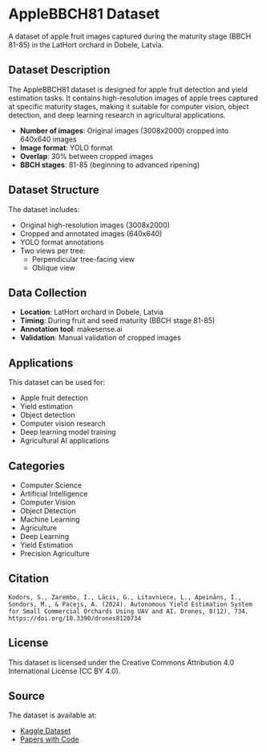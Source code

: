 # AppleBBCH81 Dataset

A dataset of apple fruit images captured during the maturity stage (BBCH 81-85) in the LatHort orchard in Dobele, Latvia.

## Dataset Description

The AppleBBCH81 dataset is designed for apple fruit detection and yield estimation tasks. It contains high-resolution images of apple trees captured at specific maturity stages, making it suitable for computer vision, object detection, and deep learning research in agricultural applications.

- **Number of images**: Original images (3008x2000) cropped into 640x640 images
- **Image format**: YOLO format
- **Overlap**: 30% between cropped images
- **BBCH stages**: 81-85 (beginning to advanced ripening)

## Dataset Structure

The dataset includes:
- Original high-resolution images (3008x2000)
- Cropped and annotated images (640x640)
- YOLO format annotations
- Two views per tree:
  - Perpendicular tree-facing view
  - Oblique view

## Data Collection

- **Location**: LatHort orchard in Dobele, Latvia
- **Timing**: During fruit and seed maturity (BBCH stage 81-85)
- **Annotation tool**: makesense.ai
- **Validation**: Manual validation of cropped images

## Applications

This dataset can be used for:
- Apple fruit detection
- Yield estimation
- Object detection
- Computer vision research
- Deep learning model training
- Agricultural AI applications

## Categories

- Computer Science
- Artificial Intelligence
- Computer Vision
- Object Detection
- Machine Learning
- Agriculture
- Deep Learning
- Yield Estimation
- Precision Agriculture

## Citation

```
Kodors, S., Zarembo, I., Lācis, G., Litavniece, L., Apeināns, I., Sondors, M., & Pacejs, A. (2024). Autonomous Yield Estimation System for Small Commercial Orchards Using UAV and AI. Drones, 8(12), 734. https://doi.org/10.3390/drones8120734
```

## License

This dataset is licensed under the Creative Commons Attribution 4.0 International License (CC BY 4.0).

## Source

The dataset is available at:
- [Kaggle Dataset](https://www.kaggle.com/datasets/projectlzp201910094/applebbch81)
- [Papers with Code](https://paperswithcode.com/dataset/applebbch81) 